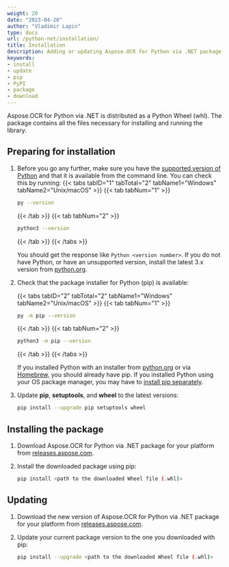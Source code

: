 ```yaml
---
weight: 20
date: "2023-04-20"
author: "Vladimir Lapin"
type: docs
url: /python-net/installation/
title: Installation
description: Adding or updating Aspose.OCR for Python via .NET package in your project.
keywords:
- install
- update
- pip
- PyPI
- package
- download
---
```


Aspose.OCR for Python via .NET is distributed as a Python Wheel (whl). The package contains all the files necessary for installing and running the library.

## Preparing for installation

1. Before you go any further, make sure you have the [supported version of Python](/ocr/python-net/system-requirements/) and that it is available from the command line. You can check this by running:
   {{< tabs tabID="1" tabTotal="2" tabName1="Windows" tabName2="Unix/macOS" >}}
   {{< tab tabNum="1" >}}
   ```bash
   py --version
   ```
   {{< /tab >}}
   {{< tab tabNum="2" >}}
   ```bash
   python3 --version
   ```
   {{< /tab >}}
   {{< /tabs >}}

   You should get the response like `Python <version number>`. If you do not have Python, or have an unsupported version, install the latest 3.x version from [python.org](https://www.python.org/).

2. Check that the package installer for Python (pip) is available:

   {{< tabs tabID="2" tabTotal="2" tabName1="Windows" tabName2="Unix/macOS" >}}
   {{< tab tabNum="1" >}}
   ```bash
   py -m pip --version
   ```
   {{< /tab >}}
   {{< tab tabNum="2" >}}
   ```bash
   python3 -m pip --version
   ```
   {{< /tab >}}
   {{< /tabs >}}

   If you installed Python with an installer from [python.org](https://www.python.org/) or via [Homebrew](https://brew.sh/), you should already have pip. If you installed Python using your OS package manager, you may have to [install pip separately](https://packaging.python.org/en/latest/guides/installing-using-linux-tools/).

3. Update **pip**, **setuptools**, and **wheel** to the latest versions:

   ```bash
   pip install --upgrade pip setuptools wheel
   ```

## Installing the package

1. Download Aspose.OCR for Python via .NET package for your platform from [releases.aspose.com](https://releases.aspose.com/ocr/python-net/).
2. Install the downloaded package using pip:

   ```bash
   pip install <path to the downloaded Wheel file (.whl)>
   ```

## Updating

1. Download the new version of Aspose.OCR for Python via .NET package for your platform from [releases.aspose.com](https://releases.aspose.com/ocr/python-net/).
2. Update your current package version to the one you downloaded with pip:

   ```bash
   pip install --upgrade <path to the downloaded Wheel file (.whl)>
   ```
